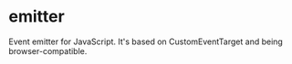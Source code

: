 # emitter

Event emitter for JavaScript. It's based on CustomEventTarget and being browser-compatible.